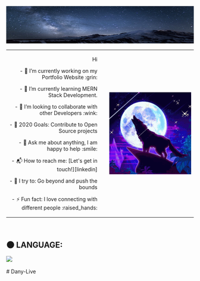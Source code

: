 <img src="https://github.com/Dany-Live/Dany-Live/blob/main/BANNER/649639.jpg" alt="Aditya Vikram Singh Banner" width="800" height="100"/>

<table style="width:100%"> 
    <tr> 
        <td style="text-align:right; width:50%">
            <p>Hi</p>
            <p>- 🔭 I’m currently working on my Portfolio Website :grin:</p>
            <p>- 🌱 I’m currently learning MERN Stack Development.</p>
            <p>- 👯 I’m looking to collaborate with other Developers :wink:</p>
            <p>- 🥅 2020 Goals: Contribute to Open Source projects</p>
            <p>- 💬 Ask me about anything, I am happy to help :smile:</p>
            <p>- 📬 How to reach me: [Let's get in touch!][linkedin]</p>
            <p>- 🧗 I try to: Go beyond and push the bounds</p>
            <p>- ⚡ Fun fact: I love connecting with different people :raised_hands:</p>
        </td> 
        <td style="text-align:center; width:50%">
            <img align="right" height="220px" alt="GIF" src="https://github.com/Dany-Live/Dany-Live/blob/main/BANNER/magic-wolf.gif"/>
        </td> 
    </tr> 
</table>

<br>

## 🌑 LANGUAGE:
<p align="left">
    <a href="https://www.java.com" target="_blank"> <img src="https://img.icons8.com/color/48/000000/java-coffee-cup-logo.png"/> </a>
</p># Dany-Live
